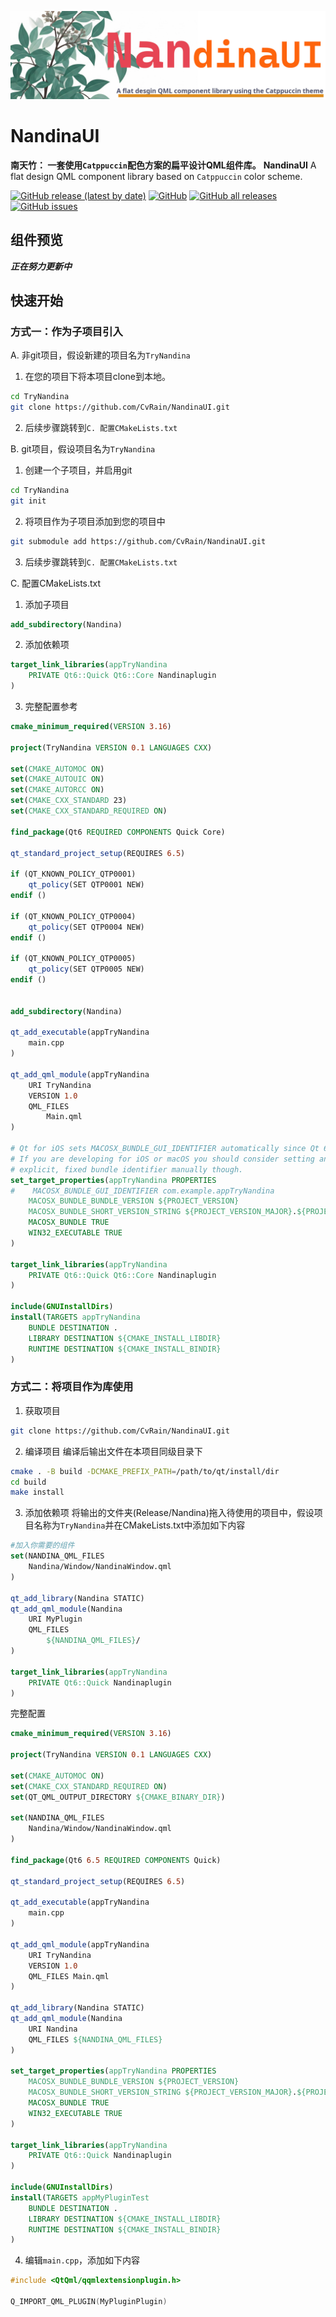 ![](../Image/placeholder.jpg)
<br>
# NandinaUI
**南天竹： 一套使用`Catppuccin`配色方案的扁平设计QML组件库。**
**NandinaUI** A flat design QML component library based on `Catppuccin` color scheme.


[![GitHub release (latest by date)](https://img.shields.io/github/v/release/Nandina/NandinaUI?style=flat-square)](https://github.com/Nandina/NandinaUI/releases/latest)
[![GitHub](https://img.shields.io/github/license/Nandina/NandinaUI?style=flat-square)](https://github.com/Nandina/NandinaUI/blob/main/LICENSE)
[![GitHub all releases](https://img.shields.io/github/downloads/Nandina/NandinaUI/total?style=flat-square)](https://github.com/Nandina/NandinaUI/releases)
[![GitHub issues](https://img.shields.io/github/issues/Nandina/NandinaUI?style=flat-square)](https://github.com/Nandina/NandinaUI/issues)

## 组件预览
***正在努力更新中***

## 快速开始

### 方式一：作为子项目引入
A. 非git项目，假设新建的项目名为`TryNandina`
1. 在您的项目下将本项目clone到本地。
```bash
cd TryNandina
git clone https://github.com/CvRain/NandinaUI.git
```
2. 后续步骤跳转到`C. 配置CMakeLists.txt`


B. git项目，假设项目名为`TryNandina`
1. 创建一个子项目，并启用git
```bash
cd TryNandina
git init
```
2. 将项目作为子项目添加到您的项目中
```bash
git submodule add https://github.com/CvRain/NandinaUI.git
```
3. 后续步骤跳转到`C. 配置CMakeLists.txt`

C. 配置CMakeLists.txt
1. 添加子项目
```cmake
add_subdirectory(Nandina)
```

2. 添加依赖项
```cmake
target_link_libraries(appTryNandina
    PRIVATE Qt6::Quick Qt6::Core Nandinaplugin
)
```

3. 完整配置参考
```cmake
cmake_minimum_required(VERSION 3.16)

project(TryNandina VERSION 0.1 LANGUAGES CXX)

set(CMAKE_AUTOMOC ON)
set(CMAKE_AUTOUIC ON)
set(CMAKE_AUTORCC ON)
set(CMAKE_CXX_STANDARD 23)
set(CMAKE_CXX_STANDARD_REQUIRED ON)

find_package(Qt6 REQUIRED COMPONENTS Quick Core)

qt_standard_project_setup(REQUIRES 6.5)

if (QT_KNOWN_POLICY_QTP0001)
    qt_policy(SET QTP0001 NEW)
endif ()

if (QT_KNOWN_POLICY_QTP0004)
    qt_policy(SET QTP0004 NEW)
endif ()

if (QT_KNOWN_POLICY_QTP0005)
    qt_policy(SET QTP0005 NEW)
endif ()


add_subdirectory(Nandina)

qt_add_executable(appTryNandina
    main.cpp
)

qt_add_qml_module(appTryNandina
    URI TryNandina
    VERSION 1.0
    QML_FILES
        Main.qml
)

# Qt for iOS sets MACOSX_BUNDLE_GUI_IDENTIFIER automatically since Qt 6.1.
# If you are developing for iOS or macOS you should consider setting an
# explicit, fixed bundle identifier manually though.
set_target_properties(appTryNandina PROPERTIES
#    MACOSX_BUNDLE_GUI_IDENTIFIER com.example.appTryNandina
    MACOSX_BUNDLE_BUNDLE_VERSION ${PROJECT_VERSION}
    MACOSX_BUNDLE_SHORT_VERSION_STRING ${PROJECT_VERSION_MAJOR}.${PROJECT_VERSION_MINOR}
    MACOSX_BUNDLE TRUE
    WIN32_EXECUTABLE TRUE
)

target_link_libraries(appTryNandina
    PRIVATE Qt6::Quick Qt6::Core Nandinaplugin
)

include(GNUInstallDirs)
install(TARGETS appTryNandina
    BUNDLE DESTINATION .
    LIBRARY DESTINATION ${CMAKE_INSTALL_LIBDIR}
    RUNTIME DESTINATION ${CMAKE_INSTALL_BINDIR}
)
```

### 方式二：将项目作为库使用
1. 获取项目
```bash
git clone https://github.com/CvRain/NandinaUI.git
```

2. 编译项目
编译后输出文件在本项目同级目录下
```bash
cmake . -B build -DCMAKE_PREFIX_PATH=/path/to/qt/install/dir
cd build
make install
```

3. 添加依赖项
将输出的文件夹(Release/Nandina)拖入待使用的项目中，假设项目名称为`TryNandina`并在CMakeLists.txt中添加如下内容
```cmake
#加入你需要的组件
set(NANDINA_QML_FILES
    Nandina/Window/NandinaWindow.qml
)

qt_add_library(Nandina STATIC)
qt_add_qml_module(Nandina
    URI MyPlugin
    QML_FILES
        ${NANDINA_QML_FILES}/
)

target_link_libraries(appTryNandina
    PRIVATE Qt6::Quick Nandinaplugin
)
```

完整配置
```cmake
cmake_minimum_required(VERSION 3.16)

project(TryNandina VERSION 0.1 LANGUAGES CXX)

set(CMAKE_AUTOMOC ON)
set(CMAKE_CXX_STANDARD_REQUIRED ON)
set(QT_QML_OUTPUT_DIRECTORY ${CMAKE_BINARY_DIR})

set(NANDINA_QML_FILES
    Nandina/Window/NandinaWindow.qml
)

find_package(Qt6 6.5 REQUIRED COMPONENTS Quick)

qt_standard_project_setup(REQUIRES 6.5)

qt_add_executable(appTryNandina
    main.cpp
)

qt_add_qml_module(appTryNandina
    URI TryNandina
    VERSION 1.0
    QML_FILES Main.qml
)

qt_add_library(Nandina STATIC)
qt_add_qml_module(Nandina
    URI Nandina
    QML_FILES ${NANDINA_QML_FILES}
)

set_target_properties(appTryNandina PROPERTIES
    MACOSX_BUNDLE_BUNDLE_VERSION ${PROJECT_VERSION}
    MACOSX_BUNDLE_SHORT_VERSION_STRING ${PROJECT_VERSION_MAJOR}.${PROJECT_VERSION_MINOR}
    MACOSX_BUNDLE TRUE
    WIN32_EXECUTABLE TRUE
)

target_link_libraries(appTryNandina
    PRIVATE Qt6::Quick Nandinaplugin
)

include(GNUInstallDirs)
install(TARGETS appMyPluginTest
    BUNDLE DESTINATION .
    LIBRARY DESTINATION ${CMAKE_INSTALL_LIBDIR}
    RUNTIME DESTINATION ${CMAKE_INSTALL_BINDIR}
)
```

4. 编辑`main.cpp`，添加如下内容
```cpp
#include <QtQml/qqmlextensionplugin.h>

Q_IMPORT_QML_PLUGIN(MyPluginPlugin)
```
